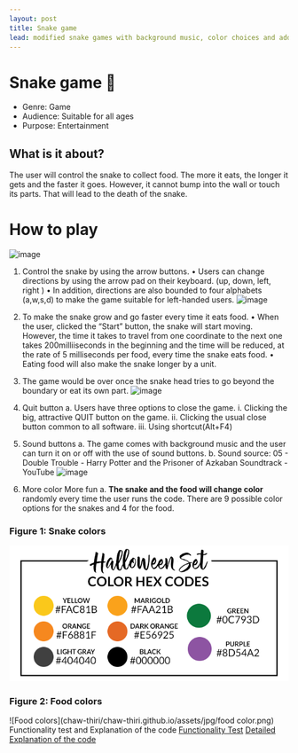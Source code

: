 ```yaml
---
layout: post
title: Snake game
lead: modified snake games with background music, color choices and additional key bindings
---
```

# Snake game 🐍
* Genre: Game
* Audience: Suitable for all ages
* Purpose: Entertainment
## What is it about?
The user will control the snake to collect food. The more it eats, the longer it gets and the faster it goes. However, it cannot bump into the wall or touch its parts. That will lead to the death of the snake.
   
# How to play
![image](https://github.com/chaw-thiri/Snake-game/assets/113085742/5ca1c683-ffba-4d26-896d-659f9b4a5865)

1.	Control the snake by using the arrow buttons.
•	Users can change directions by using the arrow pad on their keyboard. (up, down, left, right )
•	In addition, directions are also bounded to four alphabets (a,w,s,d) to make the game suitable for left-handed users.
![image](https://github.com/chaw-thiri/Snake-game/assets/113085742/5aaa5cf0-b56c-4fbd-a984-b8ac382fe0c2)

3.	To make the snake grow and go faster every time it eats food.
•	When the user, clicked the “Start” button, the snake will start moving. However, the time it takes to travel from one coordinate to the next one takes 200milliiseconds in the beginning and the time will be reduced, at the rate of 5 milliseconds per food, every time the snake eats food.
•	Eating food will also make the snake longer by a unit.

4. The game would be over once the snake head tries to go beyond the boundary or eat its own part.
![image](https://github.com/chaw-thiri/Snake-game/assets/113085742/168d6258-2f2b-450c-bd93-dc3eb128517d)

6.	Quit button
a.	Users have three options to close the game.
i.	Clicking the big, attractive QUIT button on the game.
ii.	Clicking the usual close button common to all software.
iii.	Using shortcut(Alt+F4)
7.	Sound buttons
a.	The game comes with background music and the user can turn it on or off with the use of sound buttons.
b.	Sound source: 05 - Double Trouble - Harry Potter and the Prisoner of Azkaban Soundtrack - YouTube
![image](https://github.com/chaw-thiri/Snake-game/assets/113085742/bc20243c-b70d-4cf7-9614-083ca2c197eb)

8.	More color More fun
a.	**The snake and the food will change color** randomly every time the user runs the code. There are 9 possible color options for the snakes and 4 for the food.

### Figure 1: Snake colors
![Snake colors](/assets/snake%20color.png)

### Figure 2: Food colors
![Food colors](chaw-thiri/chaw-thiri.github.io/assets/jpg/food color.png)
Functionality test and Explanation of the code 
[Functionality Test](https://www.youtube.com/watch?v=oT9RIQdWOVE&feature=youtu.be)
[Detailed Explanation of the code](https://www.youtube.com/watch?v=CAOCpaukXAw&feature=youtu.be)

